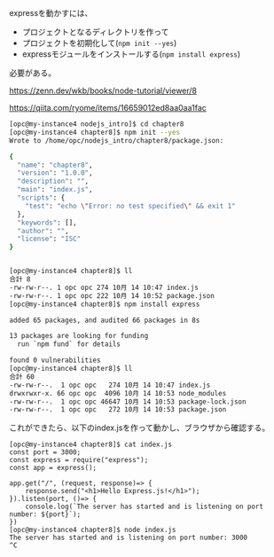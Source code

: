 expressを動かすには、

* プロジェクトとなるディレクトリを作って
* プロジェクトを初期化して(`npm init --yes`)
* expressモジュールをインストールする(`npm install express`)

必要がある。

https://zenn.dev/wkb/books/node-tutorial/viewer/8

https://qiita.com/ryome/items/16659012ed8aa0aa1fac

```sh
[opc@my-instance4 nodejs_intro]$ cd chapter8
[opc@my-instance4 chapter8]$ npm init --yes
Wrote to /home/opc/nodejs_intro/chapter8/package.json:

{
  "name": "chapter8",
  "version": "1.0.0",
  "description": "",
  "main": "index.js",
  "scripts": {
    "test": "echo \"Error: no test specified\" && exit 1"
  },
  "keywords": [],
  "author": "",
  "license": "ISC"
}


[opc@my-instance4 chapter8]$ ll
合計 8
-rw-rw-r--. 1 opc opc 274 10月 14 10:47 index.js
-rw-rw-r--. 1 opc opc 222 10月 14 10:52 package.json
[opc@my-instance4 chapter8]$ npm install express 

added 65 packages, and audited 66 packages in 8s

13 packages are looking for funding
  run `npm fund` for details

found 0 vulnerabilities
[opc@my-instance4 chapter8]$ ll
合計 60
-rw-rw-r--.  1 opc opc   274 10月 14 10:47 index.js
drwxrwxr-x. 66 opc opc  4096 10月 14 10:53 node_modules
-rw-rw-r--.  1 opc opc 46647 10月 14 10:53 package-lock.json
-rw-rw-r--.  1 opc opc   272 10月 14 10:53 package.json
```


これができたら、以下のindex.jsを作って動かし、ブラウザから確認する。
```
[opc@my-instance4 chapter8]$ cat index.js 
const port = 3000;
const express = require("express");
const app = express();

app.get("/", (request, response)=> {
    response.send("<h1>Hello Express.js!</h1>");
}).listen(port, ()=> {
    console.log(`The server has started and is listening on port number: ${port}`);
})
[opc@my-instance4 chapter8]$ node index.js 
The server has started and is listening on port number: 3000
^C
```